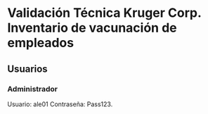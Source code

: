 # Validación Técnica Kruger Corp. Inventario de vacunación de empleados

## Usuarios
### Administrador
Usuario: ale01 Contraseña: Pass123.